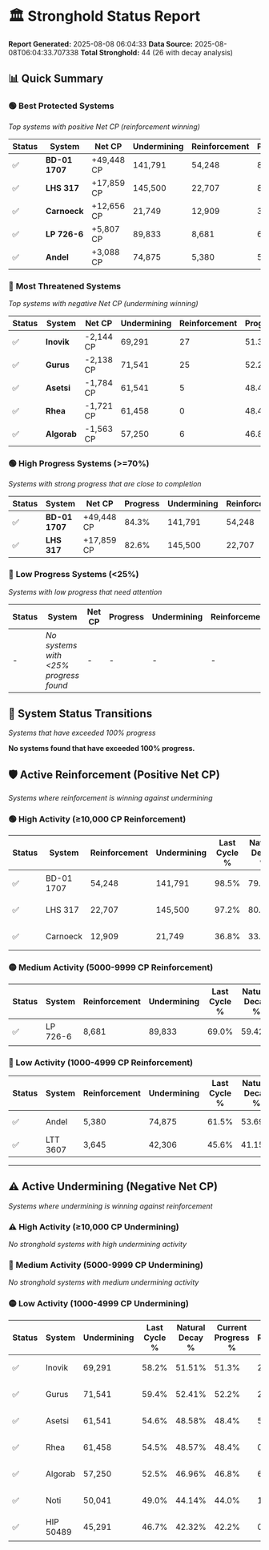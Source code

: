 # 🏛️ Stronghold Status Report

**Report Generated:** 2025-08-08 06:04:33
**Data Source:** 2025-08-08T06:04:33.707338
**Total Stronghold:** 44 (26 with decay analysis)

## 📊 Quick Summary

### 🟢 **Best Protected Systems**
*Top systems with positive Net CP (reinforcement winning)*

| Status | System | Net CP | Undermining | Reinforcement | Progress |
|--------|--------|--------|-------------|---------------|----------|
| ✅ | **BD-01 1707** | +49,448 CP | 141,791 | 54,248 | 84.3% |
| ✅ | **LHS 317** | +17,859 CP | 145,500 | 22,707 | 82.6% |
| ✅ | **Carnoeck** | +12,656 CP | 21,749 | 12,909 | 34.6% |
| ✅ | **LP 726-6** | +5,807 CP | 89,833 | 8,681 | 60.0% |
| ✅ | **Andel** | +3,088 CP | 74,875 | 5,380 | 54.0% |

### 🔴 **Most Threatened Systems**
*Top systems with negative Net CP (undermining winning)*

| Status | System | Net CP | Undermining | Reinforcement | Progress |
|--------|--------|--------|-------------|---------------|----------|
| ✅ | **Inovik** | -2,144 CP | 69,291 | 27 | 51.3% |
| ✅ | **Gurus** | -2,138 CP | 71,541 | 25 | 52.2% |
| ✅ | **Asetsi** | -1,784 CP | 61,541 | 5 | 48.4% |
| ✅ | **Rhea** | -1,721 CP | 61,458 | 0 | 48.4% |
| ✅ | **Algorab** | -1,563 CP | 57,250 | 6 | 46.8% |

### 🟢 **High Progress Systems (>=70%)**
*Systems with strong progress that are close to completion*

| Status | System | Net CP | Progress | Undermining | Reinforcement |
|--------|--------|--------|----------|-------------|---------------|
| ✅ | **BD-01 1707** | +49,448 CP | 84.3% | 141,791 | 54,248 |
| ✅ | **LHS 317** | +17,859 CP | 82.6% | 145,500 | 22,707 |

### 🔴 **Low Progress Systems (<25%)**
*Systems with low progress that need attention*

| Status | System | Net CP | Progress | Undermining | Reinforcement |
|--------|--------|--------|----------|-------------|---------------|
| - | *No systems with <25% progress found* | - | - | - | - |
## 🔄 System Status Transitions
*Systems that have exceeded 100% progress*

**No systems found that have exceeded 100% progress.**

## 🛡️ Active Reinforcement (Positive Net CP)
*Systems where reinforcement is winning against undermining*

### 🟢 High Activity (≥10,000 CP Reinforcement)

| Status | System | Reinforcement | Undermining | Last Cycle % | Natural Decay % | Current Progress % | Current CP | Net CP | Activity |
|--------|--------|---------------|-------------|--------------|-----------------|-------------------|------------|--------|----------|
| ✅ | BD-01 1707 | 54,248 | 141,791 | 98.5% | 79.36% | 84.3% | 843,000 | +49,448 | 🟢 High Reinforcement |
| ✅ | LHS 317 | 22,707 | 145,500 | 97.2% | 80.81% | 82.6% | 826,000 | +17,859 | 🟢 High Reinforcement |
| ✅ | Carnoeck | 12,909 | 21,749 | 36.8% | 33.33% | 34.6% | 346,000 | +12,656 | 🟢 High Reinforcement |

### 🟡 Medium Activity (5000-9999 CP Reinforcement)

| Status | System | Reinforcement | Undermining | Last Cycle % | Natural Decay % | Current Progress % | Current CP | Net CP | Activity |
|--------|--------|---------------|-------------|--------------|-----------------|-------------------|------------|--------|----------|
| ✅ | LP 726-6 | 8,681 | 89,833 | 69.0% | 59.42% | 60.0% | 600,000 | +5,807 | 🟡 Medium Reinforcement |

### 🔴 Low Activity (1000-4999 CP Reinforcement)

| Status | System | Reinforcement | Undermining | Last Cycle % | Natural Decay % | Current Progress % | Current CP | Net CP | Activity |
|--------|--------|---------------|-------------|--------------|-----------------|-------------------|------------|--------|----------|
| ✅ | Andel | 5,380 | 74,875 | 61.5% | 53.69% | 54.0% | 540,000 | +3,088 | 🔵 Low Reinforcement |
| ✅ | LTT 3607 | 3,645 | 42,306 | 45.6% | 41.15% | 41.4% | 414,000 | +2,459 | 🔵 Low Reinforcement |


---

## ⚠️ Active Undermining (Negative Net CP)
*Systems where undermining is winning against reinforcement*

### ⚠️ High Activity (≥10,000 CP Undermining)

*No stronghold systems with high undermining activity*

### 🔶 Medium Activity (5000-9999 CP Undermining)

*No stronghold systems with medium undermining activity*

### 🟡 Low Activity (1000-4999 CP Undermining)

| Status | System | Undermining | Last Cycle % | Natural Decay % | Current Progress % | Reinforcement | Current CP | Net CP | Activity |
|--------|--------|-------------|--------------|-----------------|-------------------|---------------|------------|--------|----------|
| ✅ | Inovik | 69,291 | 58.2% | 51.51% | 51.3% | 27 | 513,000 | -2,144 | 🟡 Low Undermining |
| ✅ | Gurus | 71,541 | 59.4% | 52.41% | 52.2% | 25 | 522,000 | -2,138 | 🟡 Low Undermining |
| ✅ | Asetsi | 61,541 | 54.6% | 48.58% | 48.4% | 5 | 484,000 | -1,784 | 🟡 Low Undermining |
| ✅ | Rhea | 61,458 | 54.5% | 48.57% | 48.4% | 0 | 484,000 | -1,721 | 🟡 Low Undermining |
| ✅ | Algorab | 57,250 | 52.5% | 46.96% | 46.8% | 6 | 468,000 | -1,563 | 🟡 Low Undermining |
| ✅ | Noti | 50,041 | 49.0% | 44.14% | 44.0% | 10 | 440,000 | -1,414 | 🟡 Low Undermining |
| ✅ | HIP 50489 | 45,291 | 46.7% | 42.32% | 42.2% | 0 | 422,000 | -1,236 | 🟡 Low Undermining |
